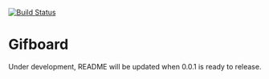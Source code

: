 [![Build Status](https://travis-ci.org/gabriel-card/gifboard.svg?branch=master)](https://travis-ci.org/gabriel-card/gifboard)
# Gifboard
Under development, README will be updated when 0.0.1 is ready to release.
